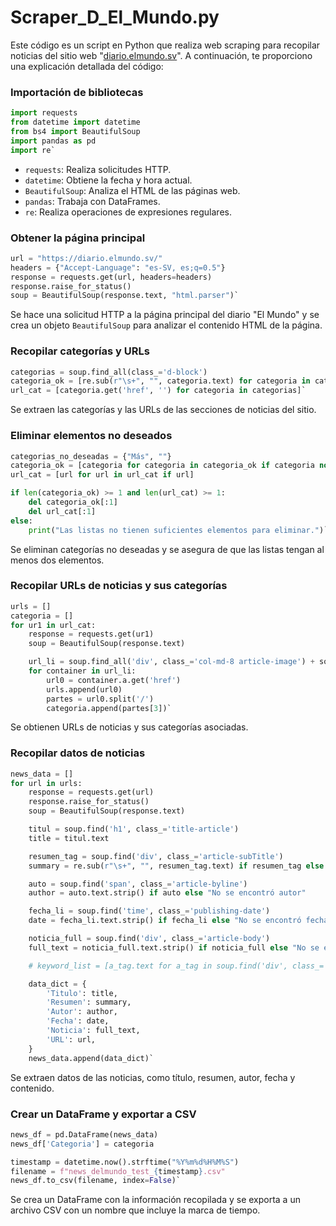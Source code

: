 # Scraper_D_El_Mundo.py

Este código es un script en Python que realiza web scraping para recopilar noticias del sitio web "[diario.elmundo.sv](https://diario.elmundo.sv/)". A continuación, te proporciono una explicación detallada del código:


### Importación de bibliotecas

```py
import requests
from datetime import datetime
from bs4 import BeautifulSoup
import pandas as pd
import re` 
```
-   `requests`: Realiza solicitudes HTTP.
-   `datetime`: Obtiene la fecha y hora actual.
-   `BeautifulSoup`: Analiza el HTML de las páginas web.
-   `pandas`: Trabaja con DataFrames.
-   `re`: Realiza operaciones de expresiones regulares.

### Obtener la página principal

```py
url = "https://diario.elmundo.sv/"
headers = {"Accept-Language": "es-SV, es;q=0.5"}
response = requests.get(url, headers=headers)
response.raise_for_status()
soup = BeautifulSoup(response.text, "html.parser")` 
```
Se hace una solicitud HTTP a la página principal del diario "El Mundo" y se crea un objeto `BeautifulSoup` para analizar el contenido HTML de la página.

### Recopilar categorías y URLs

```py
categorias = soup.find_all(class_='d-block')
categoria_ok = [re.sub(r"\s+", "", categoria.text) for categoria in categorias]
url_cat = [categoria.get('href', '') for categoria in categorias]` 
```
Se extraen las categorías y las URLs de las secciones de noticias del sitio.

### Eliminar elementos no deseados

```py
categorias_no_deseadas = {"Más", ""}
categoria_ok = [categoria for categoria in categoria_ok if categoria not in categorias_no_deseadas]
url_cat = [url for url in url_cat if url]

if len(categoria_ok) >= 1 and len(url_cat) >= 1:
    del categoria_ok[:1]
    del url_cat[:1]
else:
    print("Las listas no tienen suficientes elementos para eliminar.")` 
```
Se eliminan categorías no deseadas y se asegura de que las listas tengan al menos dos elementos.

### Recopilar URLs de noticias y sus categorías

```py
urls = []
categoria = []
for ur1 in url_cat:
    response = requests.get(ur1)
    soup = BeautifulSoup(response.text)

    url_li = soup.find_all('div', class_='col-md-8 article-image') + soup.find_all('div', class_='col-md-4 article-item')
    for container in url_li:
        url0 = container.a.get('href')
        urls.append(url0)
        partes = url0.split('/')
        categoria.append(partes[3])` 
```
Se obtienen URLs de noticias y sus categorías asociadas.

### Recopilar datos de noticias

```py
news_data = []
for url in urls:
    response = requests.get(url)
    response.raise_for_status()
    soup = BeautifulSoup(response.text)

    titul = soup.find('h1', class_='title-article')
    title = titul.text

    resumen_tag = soup.find('div', class_='article-subTitle')
    summary = re.sub(r"\s+", "", resumen_tag.text) if resumen_tag else "No se encontró resumen"

    auto = soup.find('span', class_='article-byline')
    author = auto.text.strip() if auto else "No se encontró autor"

    fecha_li = soup.find('time', class_='publishing-date')
    date = fecha_li.text.strip() if fecha_li else "No se encontró fecha"

    noticia_full = soup.find('div', class_='article-body')
    full_text = noticia_full.text.strip() if noticia_full else "No se encontró noticia completa"

    # keyword_list = [a_tag.text for a_tag in soup.find('div', class_='_magnetEntConent_443-1').find_all('a', class_='_magnetEntNameent_443-1')] if soup.find('div', class_='_magnetEntConent_443-1') else ["No se encontraron keywords"]

    data_dict = {
        'Titulo': title,
        'Resumen': summary,
        'Autor': author,
        'Fecha': date,
        'Noticia': full_text,
        'URL': url,
    }
    news_data.append(data_dict)` 
```
Se extraen datos de las noticias, como título, resumen, autor, fecha y contenido.

### Crear un DataFrame y exportar a CSV

```py
news_df = pd.DataFrame(news_data)
news_df['Categoria'] = categoria

timestamp = datetime.now().strftime("%Y%m%d%H%M%S")
filename = f"news_delmundo_test_{timestamp}.csv"
news_df.to_csv(filename, index=False)` 
```
Se crea un DataFrame con la información recopilada y se exporta a un archivo CSV con un nombre que incluye la marca de tiempo.